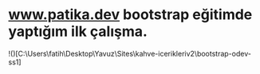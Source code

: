 # www.patika.dev bootstrap eğitimde yaptığım ilk çalışma.
!()[C:\Users\fatih\Desktop\Yavuz\Sites\kahve-icerikleriv2\bootstrap-odev-ss1]